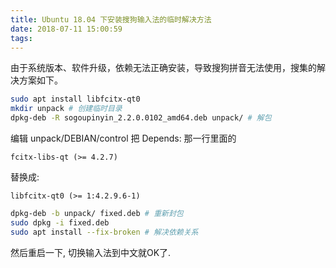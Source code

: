 ```yaml
---
title: Ubuntu 18.04 下安装搜狗输入法的临时解决方法
date: 2018-07-11 15:00:59
tags:
---
```

由于系统版本、软件升级，依赖无法正确安装，导致搜狗拼音无法使用，搜集的解决方案如下。
``` bash
sudo apt install libfcitx-qt0
mkdir unpack # 创建临时目录
dpkg-deb -R sogoupinyin_2.2.0.0102_amd64.deb unpack/ # 解包
```

编辑 unpack/DEBIAN/control 把 Depends: 那一行里面的
```
fcitx-libs-qt (>= 4.2.7)
```
替换成:
```
libfcitx-qt0 (>= 1:4.2.9.6-1)
```
``` bash
dpkg-deb -b unpack/ fixed.deb # 重新封包
sudo dpkg -i fixed.deb
sudo apt install --fix-broken # 解决依赖关系
```
然后重启一下, 切换输入法到中文就OK了.